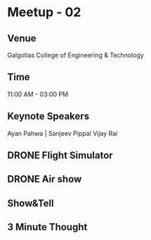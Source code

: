  # Meetup - 02
 ## Venue
 Galgotias College of Engineering & Technology
 ## Time
 11:00 AM - 03:00 PM
 ## Keynote Speakers
 Ayan Pahwa |
 Sanjeev Pippal
 Vijay Rai
 ## DRONE Flight Simulator
 ## DRONE Air show
 ## Show&Tell
 ## 3 Minute Thought
